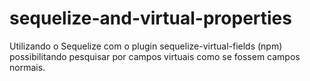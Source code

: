 # sequelize-and-virtual-properties
Utilizando o Sequelize com o plugin sequelize-virtual-fields (npm) possibilitando pesquisar por campos virtuais como se fossem campos normais. 
